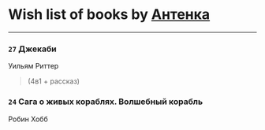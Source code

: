 # Wish list of books by [Антенка](https://plus.google.com/u/0/118158645037334943900/)
---

### `27` Джекаби
Уильям Риттер
> (4в1 + рассказ)

### `24` Сага о живых кораблях. Волшебный корабль
Робин Хобб

